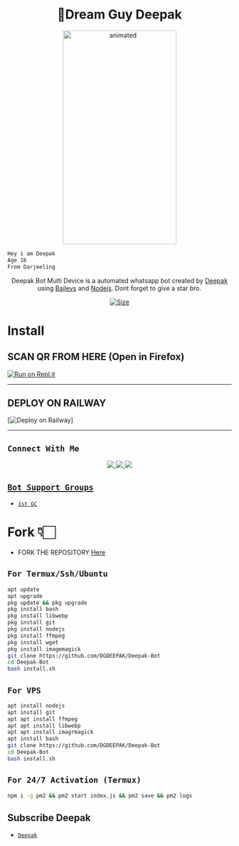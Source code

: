 

<h1 align="center">🦄Dream Guy Deepak<br></h1>
<p align="center">
<img src="https://i.ibb.co/Wx5j8M0/IMG-20221218-110106.jpg" alt="animated" width="255" height="480" />
</p>

```bash
Hey i am Deepak
Age 16
From Darjeeling
```

<p align="center">
Deepak Bot Multi Device is a automated whatsapp bot created by <a href="https://github.com/DGDEEPAK" target="_blank">Deepak</a> using <a href="https://github.com/adiwajshing/Baileys" target="_blank">Baileys</a> and <a href="https://github.com/nodejs" target="_blank">Nodejs</a>. Dont forget to give a star bro.
</p>

<p align="center">
<a href="https://youtube.com/@dreamguydeepak"><img title="Size" src="https://img.shields.io/badge/Subscribe-green"></a>
</p>

# Install

## SCAN QR FROM HERE (Open in Firefox)

[![Run on Repl.it](https://repl.it/badge/github/Sparkymon777/SPARKY-BOT-MD)](https://replit.com/@Sparkymon777/SPARKY-BOT-Ultra?v=output%20only=1&lite=1#index.js)



----------

<p align="center">



</p>

## DEPLOY ON RAILWAY 

[![Deploy on Railway](https://railway.app/button.svg)]



-------

## ```Connect With Me```
<p align="center">
<a href="https://wa.me/918348225320"><img src="https://img.shields.io/badge/Contact Deepak-25D366?style=for-the-badge&logo=whatsapp&logoColor=white" />
<a href="https://chat.whatsapp.com/KguOo9XsRTW2iESYuHzVX1"><img src="https://img.shields.io/badge/Join Official GC-25D366?style=for-the-badge&logo=whatsapp&logoColor=white" />
<a href="https://youtube.com/@dreamguydeepak"><img src="https://img.shields.io/badge/Subscribe Dream Guy Deepak-ff0000?style=for-the-badge&logo=youtube&logoColor=ff000000&link=https://www.youtube.com/c/BOTINDO" /><br>
</p>


## ```Bot Support Groups```

- [`1st GC`](https://chat.whatsapp.com/KguOo9XsRTW2iESYuHzVX1)

#  Fork 👇🏻

- FORK THE REPOSITORY [Here](https://github.com/Sparkymon777/SPARKY-BOT/fork)

## `For Termux/Ssh/Ubuntu`
```bash
apt update
apt upgrade
pkg update && pkg upgrade
pkg install bash
pkg install libwebp
pkg install git
pkg install nodejs
pkg install ffmpeg
pkg install wget
pkg install imagemagick
git clone https://github.com/DGDEEPAK/Deepak-Bot
cd Deepak-Bot
bash install.sh
```
## `For VPS`
```bash
apt install nodejs 
apt install git 
apt apt install ffmpeg 
apt apt install libwebp 
apt apt install imagrmagick
apt install bash
git clone https://github.com/DGDEEPAK/Deepak-Bot
cd Deepak-Bot
bash install.sh
```
## `For 24/7 Activation (Termux)`
```bash
npm i -g pm2 && pm2 start index.js && pm2 save && pm2 logs
```
  
  
  ## Subscribe Deepak
* [`Deepak`](https://youtube.com/@dreamguydeepak)
